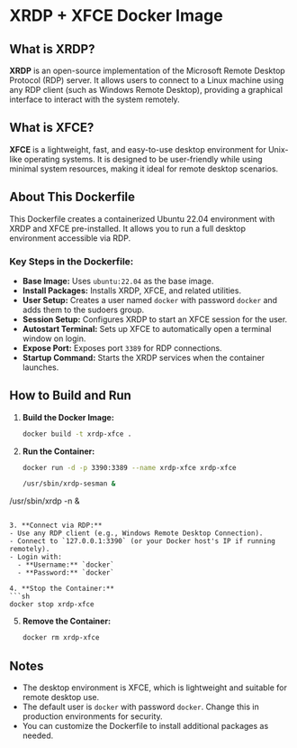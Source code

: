 # XRDP + XFCE Docker Image

## What is XRDP?
**XRDP** is an open-source implementation of the Microsoft Remote Desktop Protocol (RDP) server. It allows users to connect to a Linux machine using any RDP client (such as Windows Remote Desktop), providing a graphical interface to interact with the system remotely.

## What is XFCE?
**XFCE** is a lightweight, fast, and easy-to-use desktop environment for Unix-like operating systems. It is designed to be user-friendly while using minimal system resources, making it ideal for remote desktop scenarios.

## About This Dockerfile
This Dockerfile creates a containerized Ubuntu 22.04 environment with XRDP and XFCE pre-installed. It allows you to run a full desktop environment accessible via RDP.

### Key Steps in the Dockerfile:
- **Base Image:** Uses `ubuntu:22.04` as the base image.
- **Install Packages:** Installs XRDP, XFCE, and related utilities.
- **User Setup:** Creates a user named `docker` with password `docker` and adds them to the sudoers group.
- **Session Setup:** Configures XRDP to start an XFCE session for the user.
- **Autostart Terminal:** Sets up XFCE to automatically open a terminal window on login.
- **Expose Port:** Exposes port `3389` for RDP connections.
- **Startup Command:** Starts the XRDP services when the container launches.

## How to Build and Run

1. **Build the Docker Image:**
   ```sh
   docker build -t xrdp-xfce .
   ```

2. **Run the Container:**
   ```sh
   docker run -d -p 3390:3389 --name xrdp-xfce xrdp-xfce
   ```
   ```sh
   /usr/sbin/xrdp-sesman &
/usr/sbin/xrdp -n &
   ```

3. **Connect via RDP:**
   - Use any RDP client (e.g., Windows Remote Desktop Connection).
   - Connect to `127.0.0.1:3390` (or your Docker host's IP if running remotely).
   - Login with:
     - **Username:** `docker`
     - **Password:** `docker`

4. **Stop the Container:**
   ```sh
   docker stop xrdp-xfce
   ```

5. **Remove the Container:**
   ```sh
   docker rm xrdp-xfce
   ```

## Notes
- The desktop environment is XFCE, which is lightweight and suitable for remote desktop use.
- The default user is `docker` with password `docker`. Change this in production environments for security.
- You can customize the Dockerfile to install additional packages as needed. 
